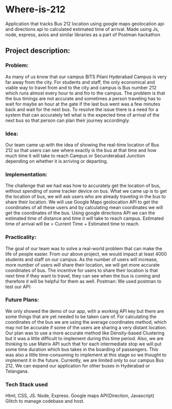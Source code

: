 # Where-is-212
Application that tracks Bus 212 location using google maps geolocation api and directions api to calculated estimated time of arrival. Made using Js, node, express, axios and similar libraries as a part of Postman hackathon

## Project description:


### Problem:

As many of us know that our campus BITS Pilani Hyderabad Campus is very far away from the city. For students and staff, the only economical and viable way to travel from and to the city and campus is Bus number 212 which runs almost every hour to and fro to the campus.
The problem is that the bus timings are not accurate and sometimes a person traveling has to wait for maybe an hour at the gate if the last bus went was a few minutes back and wait for the next bus.
To resolve the issue there is a need for a system that can accurately tell what is the expected time of arrival of the next bus so that person can plan their journey accordingly. 

### Idea:

Our team came up with the idea of showing the real-time location of Bus 212 so that users can see where exactly is the bus at that time and how much time it will take to reach Campus or Secunderabad Junction depending on whether it is arriving or departing.


### Implementation:

The challenge that we had was how to accurately get the location of bus, without spending of some tracker device on bus.
What we came up is to get the location of bus, we will ask users who are already traveling in the bus to share their location. We will use Google Maps geolocation API to get the coordinates of all these users and by calculating mean coordinates we will get the coordinates of the bus. Using google directions API we can the estimated time of distance and time it will take to reach campus.
Estimated time of arrival will be = Current Time + Estimated time to reach.

### Practicality:

The goal of our team was to solve a real-world problem that can make the life of people easier. From our above project, we would impact at least 4000 students and staff on our campus. As the number of users will increase, more number of users will share their location, we will get more accurate coordinates of bus. The incentive for users to share their location is that next time if they want to travel, they can see when the bus is coming and therefore it will be helpful for them as well.
Postman:
We used postman to test our API: 


### Future Plans:

We only showed the demo of our app, with a working API key but there are some things that are yet needed to be taken care of. For calculating the coordinates of the bus we are using the average coordinates method, which may not be accurate if some of the users are sharing a very distant location. Our plan was to use a more accurate method like Density-based Clustering but it was a little difficult to implement during this time period. Also, we are thinking to use Matrix API such that for each intermediate stop we will put some time duration which bus takes in the boarding of passengers. This was also a little time-consuming to implement at this stage so we thought to implement it in the future.
Currently, we are limited only to our campus Bus 212, We can expand our application for other buses in Hyderabad or Telangana. 
### Tech Stack used 

Html, CSS, JS.
Node, Express.
Google maps API(Direction, Javascript)
Glitch to manage codebase and host.


